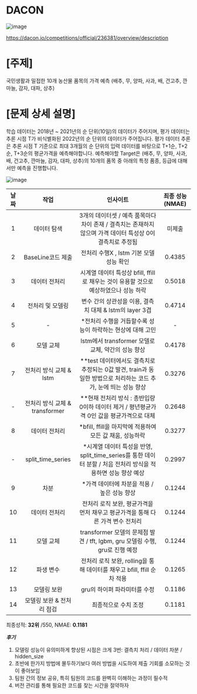 # DACON 

![image](https://github.com/user-attachments/assets/895ca4a7-c1f9-4c70-b4c7-6f9767c528f4)


https://dacon.io/competitions/official/236381/overview/description

# [주제]
국민생활과 밀접한 10개 농산물 품목의 가격 예측 (배추, 무, 양파, 사과, 배, 건고추, 깐마늘, 감자, 대파, 상추)

# [문제 상세 설명]
학습 데이터는 2018년 ~ 2021년의 순 단위(10일)의 데이터가 주어지며,
평가 데이터는 추론 시점 T가 비식별화된 2022년의 순 단위의 데이터가 주어집니다.
평가 데이터 추론은 추론 시점 T 기준으로 최대 3개월의 순 단위의 입력 데이터를 바탕으로 T+1순, T+2순, T+3순의 평균가격을 예측해야합니다.
예측해야할 Target은 (배추, 무, 양파, 사과, 배, 건고추, 깐마늘, 감자, 대파, 상추)의 10개의 품목 중 아래의 특정 품종, 등급에 대해서만 예측을 진행합니다.

![image](https://github.com/user-attachments/assets/39180def-9893-4565-a40f-9365043946e8)


| **날짜** | **작업** | **인사이트** | **최종 성능(NMAE)** |
|:---:|:---:|:---:|:---:|
| 1 | 데이터 탐색 | 3개의 데이터셋 / 예측 품목마다 차이 존재 / 결측치는 존재하지 않으며 가격 데이터 특성상 0이 결측치로 추정됨 | 미제출 |
| 2 | BaseLine코드 제출 | 전처리 수행X , lstm 기본 모델 성능 확인 | 0.4385 |
| 3 | 데이터 전처리 | 시계열 데이터 특성상 bfill, ffill로 채우는 것이 유용할 것으로 예상하였으나 성능 하락 | 0.5018 |
| 4 | 전처리 및 모델링 | 변수 간의 상관성을 이용, 결측치 대체 & lstm의 layer 3겹 | 0.4714 |
| 5 | - | *전처리 수행을 거듭할수록 성능이 하락하는 현상에 대해 고민 | - |
| 6 | 모델 교체 | lstm에서 transformer 모델로 교체, 약간의 성능 향상 | 0.4178 |
| 7 | 전처리 방식 교체 & lstm | **test 데이터에서도 결측치로 추정되는 0값 발견, train과 동일한 방법으로 처리하는 코드 추가, 눈에 띄는 성능 향상 | 0.3276 |
| - | 전처리 방식 교체 & transformer | **현재 전처리 방식 : 총반입량 0이하 데이터 제거 / 평년평균가격 0인 값을 평균가격으로 대체 | 0.2648 |
| 8 | 데이터 전처리 | *bfill, ffill을 마지막에 적용하여 모든 값 채움, 성능하락 | 0.3277 |
| - | split_time_series | *시계열 데이터 특성을 반영, split_time_series를 통한 데이터 분할 / 처음 전처리 방식을 적용하면 성능 향상 예상 | 0.2997 |
| 9 | 차분 | *가격 데이터에 차분을 적용 / 높은 성능 향상 | 0.1244 |
| 10 | 데이터 전처리 | 전처리 로직 보완, 평균가격을 먼저 채우고 평균가격을 통해 다른 가격 변수 전처리 | 0.1244 |
| 11 | 모델 교체 | transformer 모델의 문제점 발견 / tft, lgbm, gru 모델링 수행, gru로 진행 예정 | 0.1244 |
| 12 | 파생 변수 | 전처리 로직 보완, rolling을 통해 데이터를 채우고 bfill, ffill 순차 적용 | 0.1265 |
| 13 | 모델링 보완 | gru의 하이퍼 파라미터를 수정 | 0.1186 |
| 14 | 모델링 보완 & 전처리 점검 | 최종적으로 수치 조정 | 0.1181 |

최종성적: **32위** /550, NMAE: **0.1181**

***후기***
1) 모델링 성능이 유의미하게 향상된 시점은 크게 3번: 결측치 처리 / 데이터 차분 / hidden_size
2) 초반에 한가지 방법에 몰두하기보다 여러 방법을 시도하여 제출 기회를 소모하는 것이 좋아보임
3) 팀원 간의 정보 공유, 특히 팀원의 코드를 완벽히 이해하는 과정이 필수적
4) 버전 관리를 통해 필요한 코드를 찾는 시간을 절약하자
